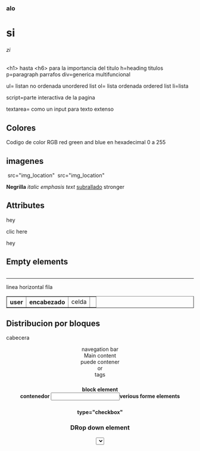 ### alo
# si
###### zi

\<h1> hasta \<h6> para la importancia del titulo
h=heading titulos
p=paragraph parrafos 
div=generica  multifuncional 

ul= listan no ordenada unordered list
ol= lista ordenada ordered list
li=lista

script=parte interactiva de la pagina 

textarea= como un input para texto extenso

## Colores
Codigo de color 
RGB red green and blue
en hexadecimal 0 a 255

## imagenes
<img> 
src="img_location"
<img> 
src="img_location"

<b>Negrilla</b>
<i>italic</i>  <em>emphasis text</em>
<u>subrallado</u>  stronger
 
## Attributes 
<div style="text-align= : center;">hey</div>
 <p href="https...">clic here</p>
 <p target="_blank">hey</p>

## Empty elements
<img>
<hr> linea horizontal 


<table border="1">
    <tr> fila
        <th colspan="3">user</th>
        <th>encabezado</th>
        <td> celda</td>
        <td rowspan="2"></td>
    </tr>
</table>

## Distribucion por bloques
cabecera <header>
navegation bar <nav>
Main content <main> puede contener <article> or <section> tags

###
<strong>

<footer>
<div> block element
<form> contenedor 
<input>verious forme elements

###
type="checkbox"

### DRop down element
<select>

### special characters 


###
<controls>--> loop autoplay

video <iframe>


###### CSS

property: value
style rules are defined whit selectors 

p {
    color: red;
}--> here the selector is p
a rule can have multiple styles 
we can have multiple selectors at once 
separanting whit a comma

font size


.para una class selector 
# es para ID selector 

.intro--> style rule 


id=#intro 
class=.demo

